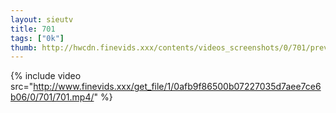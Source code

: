 ```yaml
--- 
layout: sieutv
title: 701
tags: ["0k"]
thumb: http://hwcdn.finevids.xxx/contents/videos_screenshots/0/701/preview.mp4.jpg
---
```

{% include video src="http://www.finevids.xxx/get_file/1/0afb9f86500b07227035d7aee7ce6b06/0/701/701.mp4/" %} 
